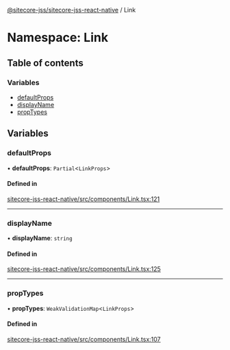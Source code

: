 [@sitecore-jss/sitecore-jss-react-native](../README.md) / Link

# Namespace: Link

## Table of contents

### Variables

- [defaultProps](Link.md#defaultprops)
- [displayName](Link.md#displayname)
- [propTypes](Link.md#proptypes)

## Variables

### defaultProps

• **defaultProps**: `Partial`\<`LinkProps`\>

#### Defined in

[sitecore-jss-react-native/src/components/Link.tsx:121](https://github.com/Sitecore/jss/blob/af7c4bd80/packages/sitecore-jss-react-native/src/components/Link.tsx#L121)

___

### displayName

• **displayName**: `string`

#### Defined in

[sitecore-jss-react-native/src/components/Link.tsx:125](https://github.com/Sitecore/jss/blob/af7c4bd80/packages/sitecore-jss-react-native/src/components/Link.tsx#L125)

___

### propTypes

• **propTypes**: `WeakValidationMap`\<`LinkProps`\>

#### Defined in

[sitecore-jss-react-native/src/components/Link.tsx:107](https://github.com/Sitecore/jss/blob/af7c4bd80/packages/sitecore-jss-react-native/src/components/Link.tsx#L107)

